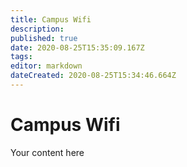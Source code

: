 ```yaml
---
title: Campus Wifi
description: 
published: true
date: 2020-08-25T15:35:09.167Z
tags: 
editor: markdown
dateCreated: 2020-08-25T15:34:46.664Z
---
```


# Campus Wifi
Your content here